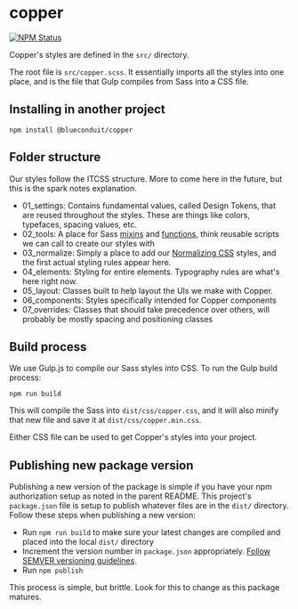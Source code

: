 # copper

<a href="https://www.npmjs.com/package/@blueconduit/copper"><img alt="NPM Status" src="https://img.shields.io/npm/v/@blueconduit/copper?color=%235ca3ea"></a>

Copper's styles are defined in the `src/` directory.

The root file is `src/copper.scss`. It essentially imports all the styles into one place, and is the file that Gulp compiles from Sass into a CSS file.

## Installing in another project

```
npm install @blueconduit/copper
```

## Folder structure

Our styles follow the ITCSS structure. More to come here in the future, but this is the spark notes explanation.

- 01_settings: Contains fundamental values, called Design Tokens, that are reused throughout the styles. These are things like colors, typefaces, spacing values, etc.
- 02_tools: A place for Sass [mixins](https://sass-lang.com/documentation/at-rules/mixin) and [functions](https://sass-lang.com/documentation/at-rules/function), think reusable scripts we can call to create our styles with
- 03_normalize: Simply a place to add our [Normalizing CSS](https://necolas.github.io/normalize.css/) styles, and the first actual styling rules appear here.
- 04_elements: Styling for entire elements. Typography rules are what's here right now.
- 05_layout: Classes built to help layout the UIs we make with Copper.
- 06_components: Styles specifically intended for Copper components
- 07_overrides: Classes that should take precedence over others, will probably be mostly spacing and positioning classes

## Build process

We use Gulp.js to compile our Sass styles into CSS. To run the Gulp build process:

```
npm run build
```

This will compile the Sass into `dist/css/copper.css`, and it will also minify that new file and save it at `dist/css/copper.min.css`.

Either CSS file can be used to get Copper's styles into your project.

## Publishing new package version

Publishing a new version of the package is simple if you have your npm authorization setup as noted in the parent README. This project's `package.json` file is setup to publish whatever files are in the `dist/` directory. Follow these steps when publishing a new version:

- Run `npm run build` to make sure your latest changes are compiled and placed into the local `dist/` directory
- Increment the version number in `package.json` appropriately. [Follow SEMVER versioning guidelines](https://semver.org/).
- Run `npm publish`

This process is simple, but brittle. Look for this to change as this package matures.

